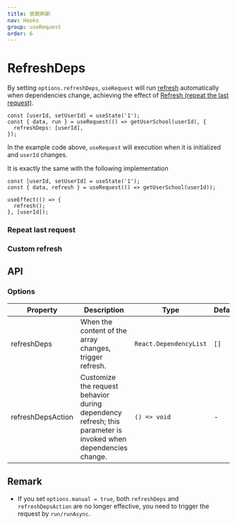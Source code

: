 ```yaml
---
title: 依赖刷新
nav: Hooks
group: useRequest
order: 6
---
```


# RefreshDeps

By setting `options.refreshDeps`, `useRequest` will run [refresh](https://ahooks.js.org/hooks/use-request/basic/#result) automatically when dependencies change, achieving the effect of [Refresh (repeat the last request)](https://ahooks.js.org/hooks/use-request/basic/#refresh-repeat-the-last-request).

```tsx | pure
const [userId, setUserId] = useState('1');
const { data, run } = useRequest(() => getUserSchool(userId), {
  refreshDeps: [userId],
});
```

In the example code above, `useRequest` will execution when it is initialized and `userId` changes.

It is exactly the same with the following implementation

```tsx | pure
const [userId, setUserId] = useState('1');
const { data, refresh } = useRequest(() => getUserSchool(userId));

useEffect(() => {
  refresh();
}, [userId]);
```

### Repeat last request

<code src="./demo/refreshDeps.tsx"></code>

### Custom refresh

<code src="./demo/refreshDepsAction.tsx"></code>

## API

### Options

| Property          | Description                                                                                                   | Type                   | Default |
| ----------------- | ------------------------------------------------------------------------------------------------------------- | ---------------------- | ------- |
| refreshDeps       | When the content of the array changes, trigger refresh.                                                       | `React.DependencyList` | `[]`    |
| refreshDepsAction | Customize the request behavior during dependency refresh; this parameter is invoked when dependencies change. | `() => void`           | -       |

## Remark

- If you set `options.manual = true`, both `refreshDeps` and `refreshDepsAction` are no longer effective, you need to trigger the request by `run/runAsync`.

